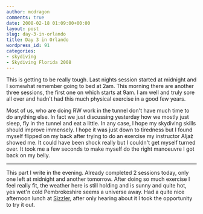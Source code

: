 ```yaml
---
author: mcdragon
comments: true
date: 2008-02-18 01:09:00+00:00
layout: post
slug: day-3-in-orlando
title: Day 3 in Orlando
wordpress_id: 91
categories:
- skydiving
- Skydiving Florida 2008
---
```


This is getting to be really tough. Last nights session started at midnight and I somewhat remember going to bed at 2am. This morning there are another three sessions, the first one on which starts at 9am. I am well and truly sore all over and hadn't had this much physical exercise in a good few years.


Most of us, who are doing RW work in the tunnel don't have much time to do anything else. In fact we just discussing yesterday how we mostly just sleep, fly in the tunnel and eat a little. In any case, I hope my skydiving skills should improve immensely.
I hope it was just down to tiredness but I found myself flipped on my back after trying to do an exercise my instructor Aljaž showed me. It could have been shock really but I couldn't get myself turned over. It took me a few seconds to make myself do the right manoeuvre I got back on my belly.



* * *



This part I write in the evening. Already completed 2 sessions today, only one left at midnight and another tomorrow. After doing so much exercise I feel really fit, the weather here is still holding and is sunny and quite hot, yes wet'n cold Pembrokeshire seems a universe away.
Had a quite nice afternoon lunch at [Sizzler](https://www.sizzler.com/), after only hearing about it I took the opportunity to try it out.

